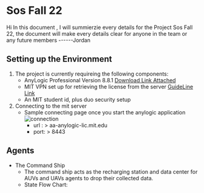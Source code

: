 # Sos Fall 22

Hi In this document , I will summierzie every details for the Project Sos Fall 22, the document will make every details clear for anyone in the team or any future members
------Jordan 


## Setting up the Environment

1. The project is currently requireing the following components: 
	*  AnyLogic Professional Version 8.8.1 [Download Link Attached](https://www.anylogic.com/downloads/)
	* MIT VPN set up for retrieving the license from the server [GuideLine Link](https://ist.mit.edu/prisma/globalprotect)
	* An MIT student id, plus duo security setup
2. Connecting to the mit server
	* Sample connecting page once you start the anylogic application
	![connection](https://user-images.githubusercontent.com/112024195/224403687-c17208f0-191e-46bd-ab34-9e7f7bb3b926.png)
		* url : > aa-anylogic-lic.mit.edu
		* port: > 8443


## Agents
*  The Command Ship
	* The command ship acts as the recharging station and data center for AUVs and UAVs agents to drop their collected data.
	*  State Flow Chart:
	
